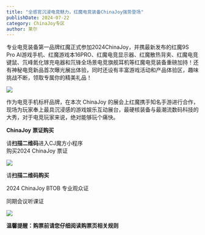 ```yaml
---
title: "全感官沉浸电竞魅力，红魔电竞装备ChinaJoy强势登场"
publishDate: 2024-07-22
category: ChinaJoy专区
author: 莱尔
---
```


专业电竞装备第一品牌红魔正式参加2024ChinaJoy，并携最新发布的红魔9S Pro AI游戏手机、红魔游戏本16PRO、红魔电竞显示器、红魔散热背夹、红魔电竞键鼠、氘峰氮化镓充电器和氘锋全场景电竞旗舰耳机等红魔电竞装备重磅加持！还有神秘电竞新品首次曝光展出体验，同时还设有丰富游戏活动和产品体验区，趣味挑战不断，领取专属你的精美礼品！

![](https://ec-net-1251389766.cos.ap-shanghai.myqcloud.com/wp-content/uploads/2024/07/20240722215234422-152x1024.png)

作为电竞手机标杆品牌，在本次 ChinaJoy 的展会上红魔携手知名手游进行合作，现场为玩家奉上最具沉浸感的游戏娱乐互动展台，最硬核装备与最潮流数码科技的大秀，对于电竞玩家来说，绝对能够玩个痛快。

**ChinaJoy** **票证购买**

  
请**扫描二维码**进入CJ魔方小程序  
购买2024 ChinaJoy 票证

![](https://ec-net-1251389766.cos.ap-shanghai.myqcloud.com/wp-content/uploads/2024/07/20240722215238782.png)

  
请**扫描二维码购买**

2024 ChinaJoy BTOB 专业观众证

同期会议听课证

![](https://ec-net-1251389766.cos.ap-shanghai.myqcloud.com/wp-content/uploads/2024/07/20240722215240340.png)

**温馨提醒：购票前请您仔细阅读购票页相关规则**
